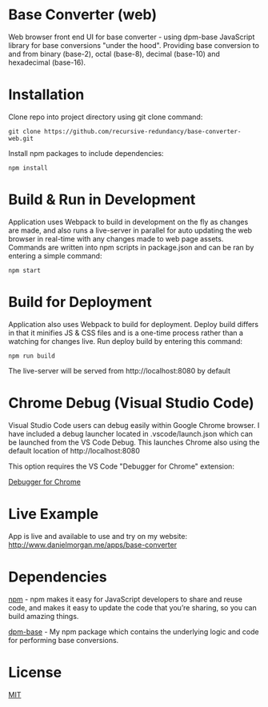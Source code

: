 # Base Converter (web)
Web browser front end UI for base converter - using dpm-base JavaScript library 
for base conversions "under the hood". Providing base conversion to and from binary (base-2), octal (base-8), decimal (base-10) and hexadecimal (base-16).

# Installation
Clone repo into project directory using git clone command:
```
git clone https://github.com/recursive-redundancy/base-converter-web.git
```
Install npm packages to include dependencies:
```
npm install
```

# Build & Run in Development
Application uses Webpack to build in development on the fly as changes are made, 
and also runs a live-server in parallel for auto updating the web browser 
in real-time with any changes made to web page assets. Commands are written into 
npm scripts in package.json and can be ran by entering a simple command:
```
npm start
```

# Build for Deployment
Application also uses Webpack to build for deployment. Deploy build differs in that it minifies JS & CSS files and is a one-time process rather than a watching for changes live. Run deploy build by 
entering this command:
```
npm run build
```
The live-server will be served from http://localhost:8080 by default

# Chrome Debug (Visual Studio Code)
Visual Studio Code users can debug easily within Google Chrome browser. 
I have included a debug launcher located in .vscode/launch.json 
which can be launched from the VS Code Debug. This launches Chrome
also using the default location of http://localhost:8080

This option requires the VS Code "Debugger for Chrome" extension:

[Debugger for Chrome](https://marketplace.visualstudio.com/items?itemName=msjsdiag.debugger-for-chrome)

# Live Example
App is live and available to use and try on my website: http://www.danielmorgan.me/apps/base-converter

# Dependencies
[npm](https://www.npmjs.com/get-npm) - npm makes it easy for JavaScript 
developers to share and reuse code, and makes it easy to update the 
code that you’re sharing, so you can build amazing things.

[dpm-base](https://www.npmjs.com/package/dpm-base) - My npm package which 
contains the underlying logic and code for performing base conversions.

# License
[MIT](./license.txt)